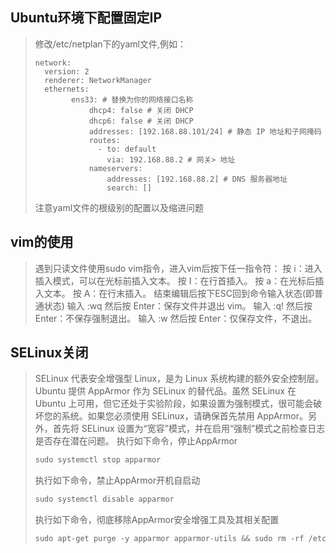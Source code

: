 ## Ubuntu环境下配置固定IP
> 修改/etc/netplan下的yaml文件,例如：
> ```
> network:
>   version: 2
>   renderer: NetworkManager
>   ethernets:
>         ens33: # 替换为你的网络接口名称
>             dhcp4: false # 关闭 DHCP
>             dhcp6: false # 关闭 DHCP
>             addresses: [192.168.88.101/24] # 静态 IP 地址和子网掩码
>             routes:
>               - to: default
>                 via: 192.168.88.2 # 网关> 地址
>             nameservers:
>                 addresses: [192.168.88.2] # DNS 服务器地址
>                 search: []
> ```
> 注意yaml文件的根级别的配置以及缩进问题

## vim的使用
> 遇到只读文件使用sudo vim指令，进入vim后按下任一指令符：
> 按 i：进入插入模式，可以在光标前插入文本。
> 按 I：在行首插入。
> 按 a：在光标后插入文本。
> 按 A：在行末插入。
> 结束编辑后按下ESC回到命令输入状态(即普通状态)
> 输入 :wq 然后按 Enter：保存文件并退出 vim。
> 输入 :q! 然后按 Enter：不保存强制退出。
> 输入 :w 然后按 Enter：仅保存文件，不退出。

## SELinux关闭
> SELinux 代表安全增强型 Linux，是为 Linux 系统构建的额外安全控制层。
> Ubuntu 提供 AppArmor 作为 SELinux 的替代品。虽然 SELinux 在 Ubuntu 上可用，但它还处于实验阶段，如果设置为强制模式，很可能会破坏您的系统。如果您必须使用 SELinux，请确保首先禁用 AppArmor。另外，首先将 SELinux 设置为“宽容”模式，并在启用“强制”模式之前检查日志是否存在潜在问题。
> 执行如下命令，停止AppArmor
> ```C
> sudo systemctl stop apparmor
> ```
> 执行如下命令，禁止AppArmor开机自启动
> ```C
> sudo systemctl disable apparmor 
> ```
> 执行如下命令，彻底移除AppArmor安全增强工具及其相关配置
> ```C
> sudo apt-get purge -y apparmor apparmor-utils && sudo rm -rf /etc/apparmor /etc/apparmor.d && sudo modprobe -r apparmor
> ```
